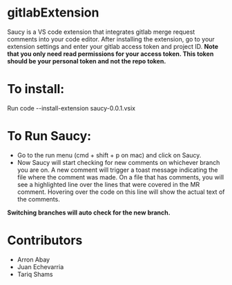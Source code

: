 # gitlabExtension
Saucy is a VS code extension that integrates gitlab merge request comments into your code editor.
After installing the extension, go to your extension settings and enter your gitlab access token and project ID.
**Note that you only need read permissions for your access token. This token should be your personal token and not the repo token.**

# To install:
Run
code --install-extension saucy-0.0.1.vsix

# To Run Saucy:
- Go to the run menu (cmd + shift + p on mac) and click on Saucy.
- Now Saucy will start checking for new comments on  whichever branch you are on.
A new comment will trigger a toast message indicating the file where the comment was made.
On a file that has comments, you will see a highlighted line over the lines that were covered in the MR comment. Hovering over
the code on this line will show the actual text of the comments.

**Switching branches will auto check for the new branch.**


# Contributors
- Arron Abay
- Juan Echevarria
- Tariq Shams



